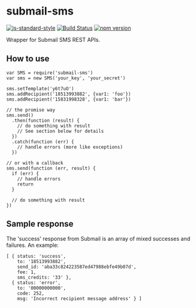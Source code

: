 # submail-sms
[![js-standard-style](https://img.shields.io/badge/code%20style-standard-brightgreen.svg)](http://standardjs.com/)
[![Build Status](https://travis-ci.org/Yu1989/submail-sms.svg?branch=master)](https://travis-ci.org/Yu1989/submail-sms)
[![npm version](https://badge.fury.io/js/submail-sms.svg)](https://badge.fury.io/js/submail-sms)

Wrapper for Submail SMS REST APIs.

## How to use
```
var SMS = require('submail-sms')
var sms = new SMS('your_key', 'your_secret')

sms.setTemplate('y6t7uO')
sms.addRecipient('18513993882', {var1: 'foo'})
sms.addRecipient('15831998328', {var1: 'bar'})

// the promise way
sms.send()
  .then(function (result) {
    // do something with result
    // See section below for details
  })
  .catch(function (err) {
    // handle errors (more like exceptions)
  })

// or with a callback
sms.send(function (err, result) {
  if (err) {
    // handle errors
    return
  }

  // do something with result
})
```

## Sample response
The 'success' response from Submail is an array of mixed successes and failures. An example:
```
[ { status: 'success',
    to: '18513993882',
    send_id: 'aba33c824223587ed47988ebfe49b07d',
    fee: 1,
    sms_credits: '33' },
  { status: 'error',
    to: '00000000000',
    code: 252,
    msg: 'Incorrect recipient message address' } ]
```
